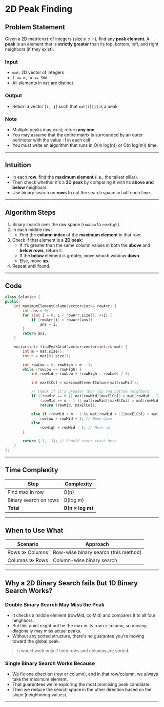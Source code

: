 # 2D Peak Finding

## Problem Statement
Given a 2D matrix `mat` of integers (size `m x n`), find any **peak element**.
A **peak** is an element that is **strictly greater** than its top, bottom, left, and right neighbors (if they exist).
### Input
- `mat`: 2D vector of integers
- `1 <= m, n <= 500`
- All elements in `mat` are distinct
### Output
- Return a vector `[i, j]` such that `mat[i][j]` is a peak
### Note
- Multiple peaks may exist; return **any one**
- You may assume that the entire matrix is surrounded by an outer perimeter with the value -1 in each cell
- You must write an algorithm that runs in O(m log(n)) or O(n log(m)) time.
---

## Intuition
- In each **row**, find the **maximum element** (i.e., the tallest pillar).
- Then check whether it's a **2D peak** by comparing it with its **above and below** neighbors.
- Use binary search on **rows** to cut the search space in half each time. 
---

## Algorithm Steps
1. Binary search over the row space (`rowLow` to `rowHigh`).
2. In each middle row:
   - Find the **column index** of the **maximum element** in that row.
3. Check if that element is a **2D peak**:
   - If it’s greater than the same column values in both the **above** and **below rows**, return it.
   - If the **below** element is greater, move search window **down**.
   - Else, move **up**.
4. Repeat until found.
---

## Code 
```cpp
class Solution {
public:
    int maximumElementColumn(vector<int>& rowArr) {
        int ans = 0;
        for (int i = 0; i < rowArr.size(); ++i) {
            if (rowArr[i] > rowArr[ans])
                ans = i;
        }
        return ans;
    }

    vector<int> findPeakGrid(vector<vector<int>>& mat) {
        int m = mat.size();
        int n = mat[0].size();

        int rowLow = 0, rowHigh = m - 1;
        while (rowLow <= rowHigh) {
            int rowMid = rowLow + (rowHigh - rowLow) / 2;

            int maxElCol = maximumElementColumn(mat[rowMid]);

            // Check if it's greater than top and bottom neighbors
            if ((rowMid == 0 || mat[rowMid][maxElCol] > mat[rowMid - 1][maxElCol]) &&
                (rowMid == m - 1 || mat[rowMid][maxElCol] > mat[rowMid + 1][maxElCol]))
                return {rowMid, maxElCol};

            else if (rowMid < m - 1 && mat[rowMid + 1][maxElCol] > mat[rowMid][maxElCol])
                rowLow = rowMid + 1; // Move down
            else
                rowHigh = rowMid - 1; // Move up
        }

        return {-1, -1}; // Should never reach here
    }
};
```
---

## Time Complexity

| Step | Complexity |
|------|------------|
| Find max in row | O(n) |
| Binary search on rows | O(log m) |
| **Total** | **O(n × log m)** |
---

## When to Use What
| Scenario | Approach |
|----------|----------|
| Rows ≫ Columns | Row-wise binary search (this method) |
| Columns ≫ Rows | Column-wise binary search |
---

## Why a 2D Binary Search fails But 1D Binary Search Works?
### Double Binary Search May Miss the Peak
- It checks a middle element (rowMid, colMid) and compares it to all four neighbors.
- But this point might not be the max in its row or column, so moving diagonally may miss actual peaks.
- Without any sorted structure, there's no guarantee you're moving toward the global peak.
> It would work only if both rows and columns are sorted.

### Single Binary Search Works Because
- We fix one direction (row or column), and in that row/column, we always take the maximum element.
- That guarantees we’re exploring the most promising peak candidate.
- Then we reduce the search space in the other direction based on the slope (neighboring values).
---
